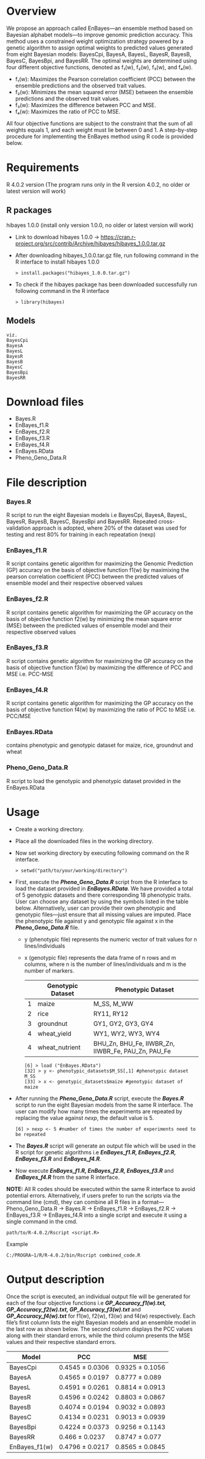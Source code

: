# Overview
We propose an approach called EnBayes—an ensemble method based on Bayesian alphabet models—to improve genomic prediction accuracy. This method uses a constrained weight optimization strategy powered by a genetic algorithm to assign optimal weights to predicted values generated from eight Bayesian models: BayesCpi, BayesA, BayesL, BayesR, BayesB, BayesC, BayesBpi, and BayesRR. The optimal weights are determined using four different objective functions, denoted as f₁(w), f₂(w), f₃(w), and f₄(w).

- f₁(w): Maximizes the Pearson correlation coefficient (PCC) between the ensemble predictions and the observed trait values.
- f₂(w): Minimizes the mean squared error (MSE) between the ensemble predictions and the observed trait values.
- f₃(w): Maximizes the difference between PCC and MSE.
- f₄(w): Maximizes the ratio of PCC to MSE.

All four objective functions are subject to the constraint that the sum of all weights equals 1, and each weight must lie between 0 and 1. A step-by-step procedure for implementing the EnBayes method using R code is provided below.

# Requirements
R 4.0.2 version (The program runs only in the R version 4.0.2, no older or latest version will work)

## R packages
hibayes 1.0.0 (install only version 1.0.0, no older or latest version will work)
- Link to download hibayes 1.0.0 -> https://cran.r-project.org/src/contrib/Archive/hibayes/hibayes_1.0.0.tar.gz
- After downloading hibayes_1.0.0.tar.gz file, run following command in the R interface to install hibayes 1.0.0

      > install.packages("hibayes_1.0.0.tar.gz")
             
- To check if the hibayes package has been downloaded successfully run following command in the R interface

      > library(hibayes)
    
## Models
    viz.
    BayesCpi
    BayesA
    BayesL
    BayesR
    BayesB
    BayesC
    BayesBpi
    BayesRR

# Download files
- Bayes.R
- EnBayes_f1.R
- EnBayes_f2.R
- EnBayes_f3.R
- EnBayes_f4.R
- EnBayes.RData
- Pheno_Geno_Data.R

# File description
### Bayes.R
R script to run the eight Bayesian models i.e BayesCpi, BayesA, BayesL, BayesR, BayesB, BayesC, BayesBpi and BayesRR. Repeated cross-validation approach is adopted, where 20% of the dataset was used for testing and rest 80% for training in each repeatation (nexp)

### EnBayes_f1.R
R script contains genetic algorithm for maximizing the Genomic Prediction (GP) accuracy on the basis of objective function f1(w) by maximixing the pearson correlation coefficient (PCC) between the predicted values of ensemble model and their respective observed values

### EnBayes_f2.R
R script contains genetic algorithm for maximizing the GP accuracy on the basis of objective function f2(w) by minimizing the mean square error (MSE) between the predicted values of ensemble model and their respective observed values

### EnBayes_f3.R
R script contains genetic algorithm for maximizing the GP accuracy on the basis of objective function f3(w) by maximizing the difference of PCC and MSE i.e. PCC-MSE

### EnBayes_f4.R
R script contains genetic algorithm for maximizing the GP accuracy on the basis of objective function f4(w) by maximizing the ratio of PCC to MSE i.e. PCC/MSE

### EnBayes.RData
contains phenotypic and genotypic dataset for maize, rice, groundnut and wheat

### Pheno_Geno_Data.R
R script to load the genotypic and phenotypic dataset provided in the EnBayes.RData

# Usage 
- Create a working directory.
- Place all the downloaded files in the working directory.
- Now set working directory by executing following command on the R interface.

      > setwd("path/to/your/working/directory")
- First, execute the _**Pheno_Geno_Data.R**_ script from the R interface to load the dataset provided in _**EnBayes.RData**_. We have provided a total of 5 genotypic datasets and there corresponding 18 phenotypic traits. User can choose any dataset by using the symbols listed in the table below. Alternatively, user can provide their own phenotypic and genotypic files—just ensure that all missing values are imputed. Place the phenotypic file against y and genotypic file against x in the _**Pheno_Geno_Data.R**_ file.

    - y (phenotypic file) represents the numeric vector of trait values for n lines/individuals
    - x (genotypic file) represents the data frame of n rows and m columns, where n is the number of lines/individuals and m is the number of markers.

      | |Genotypic Dataset|Phenotypic Dataset|
      |---|---|---|
      |1|maize|M_SS, M_WW|
      |2|rice|RY11, RY12|
      |3|groundnut|GY1, GY2, GY3, GY4|
      |4|wheat_yield|WY1, WY2, WY3, WY4|
      |4|wheat_nutrient|BHU_Zn, BHU_Fe, IIWBR_Zn, IIWBR_Fe, PAU_Zn, PAU_Fe|

          [6] > load ("EnBayes.RData")
          [32] > y <- phenotypic_datasets$M_SS[,1] #phenotypic dataset M_SS 
          [33] > x <- genotypic_datasets$maize #genotypic dataset of maize
  
- After running the _**Pheno_Geno_Data.R**_ script, execute the _**Bayes.R**_ script to run the eight Bayesian models from the same R interface. The user can modify how many times the experiments are repeated by replacing the value against _nexp_, the default value is 5.

      [6] > nexp <- 5 #number of times the number of experiments need to be repeated

- The _**Bayes.R**_ script will generate an output file which will be used in the R script for genetic algorithms i.e _**EnBayes_f1.R, EnBayes_f2.R, EnBayes_f3.R**_ and _**EnBayes_f4.R**_.
- Now execute _**EnBayes_f1.R, EnBayes_f2.R, EnBayes_f3.R**_ and _**EnBayes_f4.R**_ from the same R interface.
   
**NOTE:** All R codes should be executed within the same R interface to avoid potential errors. Alternatively, if users prefer to run the scripts via the command line (cmd), they can combine all R files in a format—Pheno_Geno_Data.R → Bayes.R → EnBayes_f1.R → EnBayes_f2.R → EnBayes_f3.R → EnBayes_f4.R into a single script and execute it using a single command in the cmd.

    path/to/R-4.0.2/Rscript <script.R>
        
Example 
      
    C:/PROGRA~1/R/R-4.0.2/bin/Rscript combined_code.R

# Output description
Once the script is executed, an individual output file will be generated for each of the four objective functions i.e _**GP_Accuracy_f1(w).txt, GP_Accuracy_f2(w).txt, GP_Accuracy_f3(w).txt**_ and _**GP_Accuracy_f4(w).txt**_ for f1(w), f2(w), f3(w) and f4(w) respectively. Each file’s first column lists the eight Bayesian models and an ensemble model in the last row  as shown below. The second column displays the PCC values along with their standard errors, while the third column presents the MSE values and their respective standard errors.

|Model|PCC|MSE|
|---|---|---| 
|BayesCpi|0.4545 ± 0.0306|0.9325 ± 0.1056|
|BayesA|0.4565 ± 0.0197|0.8777 ± 0.089|
|BayesL|0.4591 ± 0.0261|0.8814 ± 0.0913|
|BayesR|0.4596 ± 0.0242|0.8803 ± 0.0867|
|BayesB|0.4074 ± 0.0194|0.9032 ± 0.0893|
|BayesC|0.4134 ± 0.0231|0.9013 ± 0.0939|
|BayesBpi|0.4224 ± 0.0373|0.9256 ± 0.1143|
|BayesRR|0.466 ± 0.0237|0.8747 ± 0.077|
|EnBayes_f1(w)|0.4796 ± 0.0217|0.8565 ± 0.0845|
